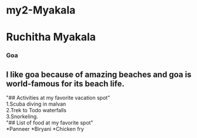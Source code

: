 # my2-Myakala
# Ruchitha Myakala
### Goa
I like goa because of **amazing beaches** and goa is **world-famous** for its beach life.
-------
"## Activities at my favorite vacation spot" <br>
1.Scuba diving in malvan <br>
2.Trek to Todo waterfalls <br>
3.Snorkeling. <br>
"## List of food at my favorite spot"  
*Panneer
*Biryani
*Chicken fry